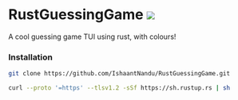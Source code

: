 # RustGuessingGame ![](https://skillicons.dev/icons?i=rust&theme=dark)

A cool guessing game TUI using rust, with colours!

### Installation
```bash 
git clone https://github.com/IshaantNandu/RustGuessingGame.git
```
```bash
curl --proto '=https' --tlsv1.2 -sSf https://sh.rustup.rs | sh
```

